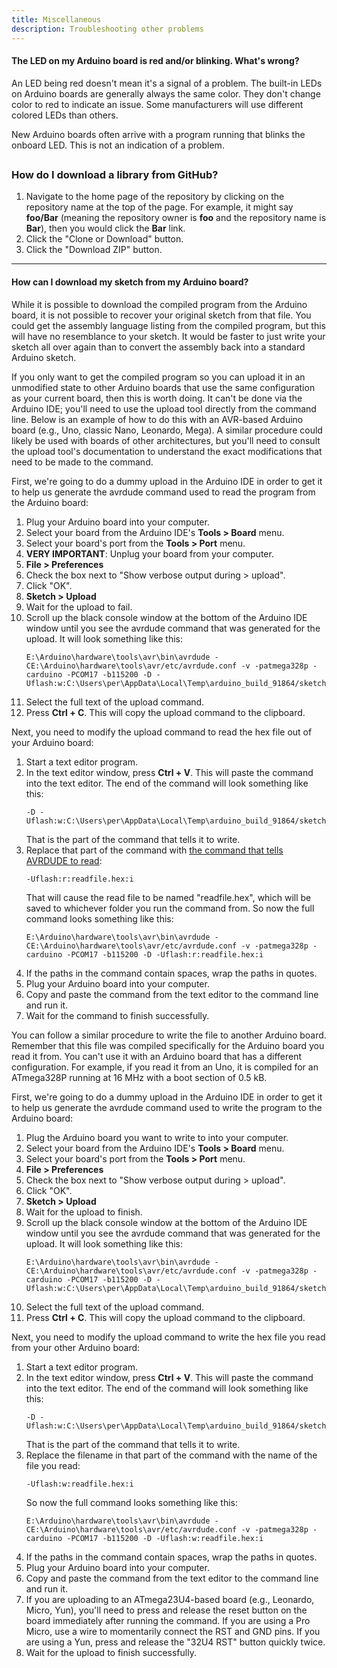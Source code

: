 ```yaml
---
title: Miscellaneous
description: Troubleshooting other problems
---
```


#### The LED on my Arduino board is red and/or blinking. What's wrong?
An LED being red doesn't mean it's a signal of a problem. The built-in LEDs on Arduino boards are generally always the same color. They don't change color to red to indicate an issue. Some manufacturers will use different colored LEDs than others.

New Arduino boards often arrive with a program running that blinks the onboard LED. This is not an indication of a problem.


<a id="download-from-github"></a>
---
### How do I download a library from GitHub?
1. Navigate to the home page of the repository by clicking on the repository name at the top of the page. For example, it might say **foo/Bar** (meaning the repository owner is **foo** and the repository name is **Bar**), then you would click the **Bar** link.
1. Click the "Clone or Download" button.
1. Click the "Download ZIP" button.


---
#### How can I download my sketch from my Arduino board?
While it is possible to download the compiled program from the Arduino board, it is not possible to recover your original sketch from that file. You could get the assembly language listing from the compiled program, but this will have no resemblance to your sketch. It would be faster to just write your sketch all over again than to convert the assembly back into a standard Arduino sketch.

If you only want to get the compiled program so you can upload it in an unmodified state to other Arduino boards that use the same configuration as your current board, then this is worth doing. It can't be done via the Arduino IDE; you'll need to use the upload tool directly from the command line. Below is an example of how to do this with an AVR-based Arduino board (e.g., Uno, classic Nano, Leonardo, Mega). A similar procedure could likely be used with boards of other architectures, but you'll need to consult the upload tool's documentation to understand the exact modifications that need to be made to the command.

First, we're going to do a dummy upload in the Arduino IDE in order to get it to help us generate the avrdude command used to read the program from the Arduino board:
1. Plug your Arduino board into your computer.
1. Select your board from the Arduino IDE's **Tools > Board** menu.
1. Select your board's port from the **Tools > Port** menu.
1. **VERY IMPORTANT**: Unplug your board from your computer.
1. **File > Preferences**
1. Check the box next to "Show verbose output during > upload".
1. Click "OK".
1. **Sketch > Upload**
1. Wait for the upload to fail.
1. Scroll up the black console window at the bottom of the Arduino IDE window until you see the avrdude command that was generated for the upload. It will look something like this:
    ```Batchfile
    E:\Arduino\hardware\tools\avr\bin\avrdude -CE:\Arduino\hardware\tools\avr/etc/avrdude.conf -v -patmega328p -carduino -PCOM17 -b115200 -D -Uflash:w:C:\Users\per\AppData\Local\Temp\arduino_build_91864/sketch_jan22b.ino.hex:i
    ```
1. Select the full text of the upload command.
1. Press **Ctrl + C**. This will copy the upload command to the clipboard.

Next, you need to modify the upload command to read the hex file out of your Arduino board:
1. Start a text editor program.
1. In the text editor window, press **Ctrl + V**. This will paste the command into the text editor. The end of the command will look something like this:
    ```Batchfile
    -D -Uflash:w:C:\Users\per\AppData\Local\Temp\arduino_build_91864/sketch_jan22b.ino.hex:i
    ```
    That is the part of the command that tells it to write.
1. Replace that part of the command with [the command that tells AVRDUDE to read](https://www.nongnu.org/avrdude/user-manual/avrdude_4.html#Option-Descriptions):
    ```Batchfile
    -Uflash:r:readfile.hex:i
    ```
    That will cause the read file to be named "readfile.hex", which will be saved to whichever folder you run the command from. So now the full command looks something like this:
    ```Batchfile
    E:\Arduino\hardware\tools\avr\bin\avrdude -CE:\Arduino\hardware\tools\avr/etc/avrdude.conf -v -patmega328p -carduino -PCOM17 -b115200 -D -Uflash:r:readfile.hex:i
    ```
1. If the paths in the command contain spaces, wrap the paths in quotes.
1. Plug your Arduino board into your computer.
1. Copy and paste the command from the text editor to the command line and run it.
1. Wait for the command to finish successfully.

You can follow a similar procedure to write the file to another Arduino board. Remember that this file was compiled specifically for the Arduino board you read it from. You can't use it with an Arduino board that has a different configuration. For example, if you read it from an Uno, it is compiled for an ATmega328P running at 16 MHz with a boot section of 0.5 kB.

First, we're going to do a dummy upload in the Arduino IDE in order to get it to help us generate the avrdude command used to write the program to the Arduino board:
1. Plug the Arduino board you want to write to into your computer.
1. Select your board from the Arduino IDE's **Tools > Board** menu.
1. Select your board's port from the **Tools > Port** menu.
1. **File > Preferences**
1. Check the box next to "Show verbose output during > upload".
1. Click "OK".
1. **Sketch > Upload**
1. Wait for the upload to finish.
1. Scroll up the black console window at the bottom of the Arduino IDE window until you see the avrdude command that was generated for the upload. It will look something like this:
    ```Batchfile
    E:\Arduino\hardware\tools\avr\bin\avrdude -CE:\Arduino\hardware\tools\avr/etc/avrdude.conf -v -patmega328p -carduino -PCOM17 -b115200 -D -Uflash:w:C:\Users\per\AppData\Local\Temp\arduino_build_91864/sketch_jan22b.ino.hex:i
    ```
1. Select the full text of the upload command.
1. Press **Ctrl + C**. This will copy the upload command to the clipboard.

Next, you need to modify the upload command to write the hex file you read from your other Arduino board:
1. Start a text editor program.
1. In the text editor window, press **Ctrl + V**. This will paste the command into the text editor. The end of the command will look something like this:
    ```Batchfile
    -D -Uflash:w:C:\Users\per\AppData\Local\Temp\arduino_build_91864/sketch_jan22b.ino.hex:i
    ```
    That is the part of the command that tells it to write.
1. Replace the filename in that part of the command with the name of the file you read:
    ```Batchfile
    -Uflash:w:readfile.hex:i
    ```
    So now the full command looks something like this:
    ```Batchfile
    E:\Arduino\hardware\tools\avr\bin\avrdude -CE:\Arduino\hardware\tools\avr/etc/avrdude.conf -v -patmega328p -carduino -PCOM17 -b115200 -D -Uflash:w:readfile.hex:i
    ```
1. If the paths in the command contain spaces, wrap the paths in quotes.
1. Plug your Arduino board into your computer.
1. Copy and paste the command from the text editor to the command line and run it.
1. If you are uploading to an ATmega23U4-based board (e.g., Leonardo, Micro, Yun), you'll need to press and release the reset button on the board immediately after running the command. If you are using a Pro Micro, use a wire to momentarily connect the RST and GND pins. If you are using a Yun, press and release the "32U4 RST" button quickly twice.
1. Wait for the upload to finish successfully.
